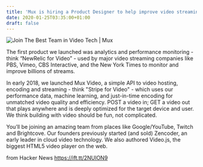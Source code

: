 ```yaml
---
title: 'Mux is hiring a Product Designer to help improve video streaming for billions'
date: 2020-01-25T03:35:00+01:00
draft: false
---
```


![](https://mux.com/files/artists.jpeg "Join The Best Team in Video Tech | Mux")  

The first product we launched was analytics and performance monitoring - think “NewRelic for Video” - used by major video streaming companies like PBS, Vimeo, CBS Interactive, and the New York Times to monitor and improve billions of streams.

In early 2018, we launched Mux Video, a simple API to video hosting, encoding and streaming - think "Stripe for Video" - which uses our performance data, machine learning, and just-in-time encoding for unmatched video quality and efficiency. POST a video in; GET a video out that plays anywhere and is deeply optimized for the target device and user. We think building with video should be fun, not complicated.

You’ll be joining an amazing team from places like Google/YouTube, Twitch and Brightcove. Our founders previously started (and sold) Zencoder, an early leader in cloud video technology. We also authored Video.js, the biggest HTML5 video player on the web.

  
  
from Hacker News https://ift.tt/2NUlON9